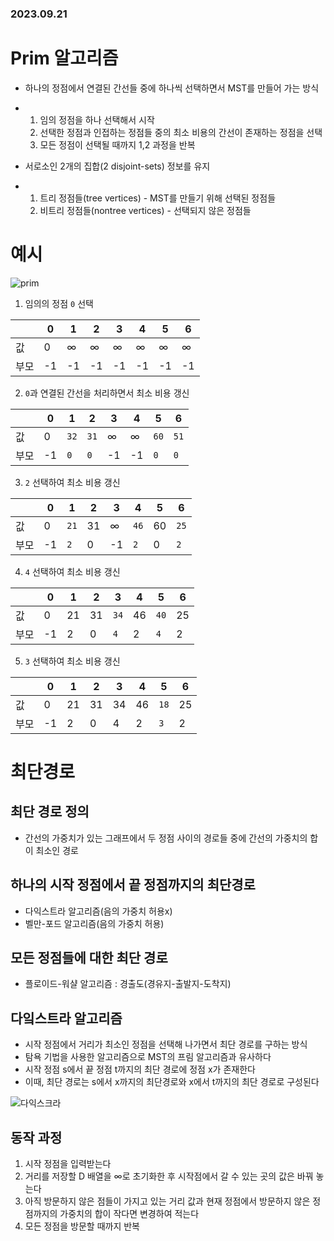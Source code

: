 ### 2023.09.21
# Prim 알고리즘
- 하나의 정점에서 연결된 간선들 중에 하나씩 선택하면서 MST를 만들어 가는 방식
- 1. 임의 정점을 하나 선택해서 시작
  2. 선택한 정점과 인접하는 정점들 중의 최소 비용의 간선이 존재하는 정점을 선택
  3. 모든 정점이 선택될 때까지 1,2 과정을 반복

- 서로소인 2개의 집합(2 disjoint-sets) 정보를 유지
- 1. 트리 정점들(tree vertices) - MST를 만들기 위해 선택된 정점들
  2. 비트리 정점들(nontree vertices) - 선택되지 않은 정점들
 
# 예시

![prim](https://github.com/namoo1818/TIL/assets/50236187/9e49e8dc-390e-4732-bc38-8fd3e45ddc49)

1. 임의의 정점 `0` 선택

|   |0  |1  |2  |3  |4  |5  |6  |
|---|---|---|---|---|---|---|---|
값  |0|$\infty$|$\infty$|$\infty$|$\infty$|$\infty$|$\infty$|
부모|-1|-1|-1|-1|-1|-1|-1|

2. `0`과 연결된 간선을 처리하면서 최소 비용 갱신

|   |0  |1  |2  |3  |4  |5  |6  |
|---|---|---|---|---|---|---|---|
값  |0|`32`|`31`|$\infty$|$\infty$|`60`|`51`|
부모|-1|`0`|`0`|-1|-1|`0`|`0`|

3. `2` 선택하여 최소 비용 갱신

|   |0  |1  |2  |3  |4  |5  |6  |
|---|---|---|---|---|---|---|---|
값  | 0 | `21` | 31 | $\infty$ | `46` | 60 | `25` |
부모| -1 | `2` | 0 | -1 | `2` | 0 | `2` |

4. `4` 선택하여 최소 비용 갱신

|   |0  |1  |2  |3  |4  |5  |6  |
|---|---|---|---|---|---|---|---|
값  | 0 | 21 | 31 | `34` | 46 | `40` | 25 |
부모| -1 | 2 | 0 | `4` | 2 | `4` | 2 |

5. `3` 선택하여 최소 비용 갱신

|   |0  |1  |2  |3  |4  |5  |6  |
|---|---|---|---|---|---|---|---|
값  | 0 | 21 | 31 | 34 | 46 | `18` | 25 |
부모| -1 | 2 | 0 | 4 | 2 | `3` | 2 |

# 최단경로
## 최단 경로 정의
- 간선의 가중치가 있는 그래프에서 두 정점 사이의 경로들 중에 간선의 가중치의 합이 최소인 경로

## 하나의 시작 정점에서 끝 정점까지의 최단경로
- 다익스트라 알고리즘(음의 가중치 허용x)
- 벨만-포드 알고리즘(음의 가중치 허용)

## 모든 정점들에 대한 최단 경로
- 플로이드-워샬 알고리즘 : 경출도(경유지-출발지-도착지)

## 다잌스트라 알고리즘
- 시작 정점에서 거리가 최소인 정점을 선택해 나가면서 최단 경로를 구하는 방식
- 탐욕 기법을 사용한 알고리즘으로 MST의 프림 알고리즘과 유사하다
- 시작 정점 s에서 끝 정점 t까지의 최단 경로에 정점 x가 존재한다
- 이때, 최단 경로는 s에서 x까지의 최단경로와 x에서 t까지의 최단 경로로 구성된다

![다익스크라](https://github.com/namoo1818/TIL/assets/50236187/f104c646-45bb-492f-80d0-06f1467bb99a)

## 동작 과정
1. 시작 정점을 입력받는다
2. 거리를 저장할 D 배열을 $\infty$로 초기화한 후 시작점에서 갈 수 있는 곳의 값은 바꿔 놓는다
3. 아직 방문하지 않은 점들이 가지고 있는 거리 값과 현재 정점에서 방문하지 않은 정점까지의 가중치의 합이 작다면 변경하여 적는다
4. 모든 정점을 방문할 때까지 반복
